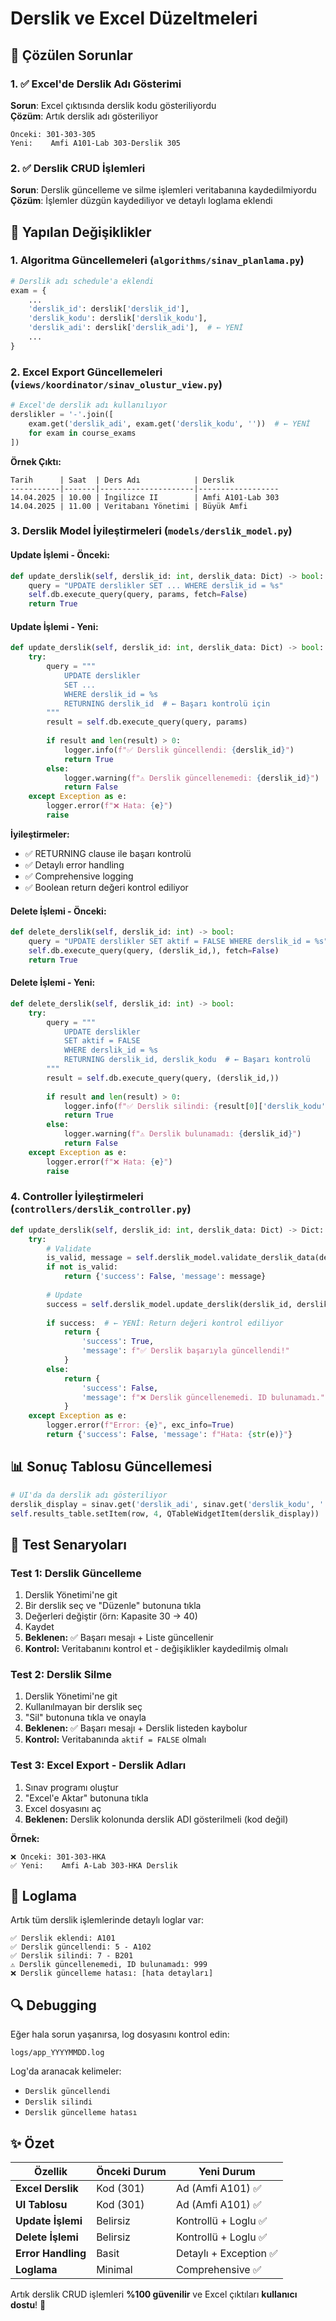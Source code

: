 # Derslik ve Excel Düzeltmeleri

## 🐛 Çözülen Sorunlar

### 1. ✅ Excel'de Derslik Adı Gösterimi
**Sorun**: Excel çıktısında derslik kodu gösteriliyordu  
**Çözüm**: Artık derslik adı gösteriliyor

```excel
Önceki: 301-303-305
Yeni:    Amfi A101-Lab 303-Derslik 305
```

### 2. ✅ Derslik CRUD İşlemleri
**Sorun**: Derslik güncelleme ve silme işlemleri veritabanına kaydedilmiyordu  
**Çözüm**: İşlemler düzgün kaydediliyor ve detaylı loglama eklendi

## 🔧 Yapılan Değişiklikler

### 1. **Algoritma Güncellemeleri** (`algorithms/sinav_planlama.py`)

```python
# Derslik adı schedule'a eklendi
exam = {
    ...
    'derslik_id': derslik['derslik_id'],
    'derslik_kodu': derslik['derslik_kodu'],
    'derslik_adi': derslik['derslik_adi'],  # ← YENİ
    ...
}
```

### 2. **Excel Export Güncellemeleri** (`views/koordinator/sinav_olustur_view.py`)

```python
# Excel'de derslik adı kullanılıyor
derslikler = '-'.join([
    exam.get('derslik_adi', exam.get('derslik_kodu', ''))  # ← YENİ
    for exam in course_exams
])
```

**Örnek Çıktı:**
```
Tarih      | Saat  | Ders Adı            | Derslik
-----------|-------|---------------------|------------------
14.04.2025 | 10.00 | İngilizce II        | Amfi A101-Lab 303
14.04.2025 | 11.00 | Veritabanı Yönetimi | Büyük Amfi
```

### 3. **Derslik Model İyileştirmeleri** (`models/derslik_model.py`)

#### **Update İşlemi - Önceki:**
```python
def update_derslik(self, derslik_id: int, derslik_data: Dict) -> bool:
    query = "UPDATE derslikler SET ... WHERE derslik_id = %s"
    self.db.execute_query(query, params, fetch=False)
    return True
```

#### **Update İşlemi - Yeni:**
```python
def update_derslik(self, derslik_id: int, derslik_data: Dict) -> bool:
    try:
        query = """
            UPDATE derslikler
            SET ...
            WHERE derslik_id = %s
            RETURNING derslik_id  # ← Başarı kontrolü için
        """
        result = self.db.execute_query(query, params)
        
        if result and len(result) > 0:
            logger.info(f"✅ Derslik güncellendi: {derslik_id}")
            return True
        else:
            logger.warning(f"⚠️ Derslik güncellenemedi: {derslik_id}")
            return False
    except Exception as e:
        logger.error(f"❌ Hata: {e}")
        raise
```

**İyileştirmeler:**
- ✅ RETURNING clause ile başarı kontrolü
- ✅ Detaylı error handling
- ✅ Comprehensive logging
- ✅ Boolean return değeri kontrol ediliyor

#### **Delete İşlemi - Önceki:**
```python
def delete_derslik(self, derslik_id: int) -> bool:
    query = "UPDATE derslikler SET aktif = FALSE WHERE derslik_id = %s"
    self.db.execute_query(query, (derslik_id,), fetch=False)
    return True
```

#### **Delete İşlemi - Yeni:**
```python
def delete_derslik(self, derslik_id: int) -> bool:
    try:
        query = """
            UPDATE derslikler 
            SET aktif = FALSE 
            WHERE derslik_id = %s 
            RETURNING derslik_id, derslik_kodu  # ← Başarı kontrolü
        """
        result = self.db.execute_query(query, (derslik_id,))
        
        if result and len(result) > 0:
            logger.info(f"✅ Derslik silindi: {result[0]['derslik_kodu']}")
            return True
        else:
            logger.warning(f"⚠️ Derslik bulunamadı: {derslik_id}")
            return False
    except Exception as e:
        logger.error(f"❌ Hata: {e}")
        raise
```

### 4. **Controller İyileştirmeleri** (`controllers/derslik_controller.py`)

```python
def update_derslik(self, derslik_id: int, derslik_data: Dict) -> Dict:
    try:
        # Validate
        is_valid, message = self.derslik_model.validate_derslik_data(derslik_data)
        if not is_valid:
            return {'success': False, 'message': message}
        
        # Update
        success = self.derslik_model.update_derslik(derslik_id, derslik_data)
        
        if success:  # ← YENİ: Return değeri kontrol ediliyor
            return {
                'success': True,
                'message': f"✅ Derslik başarıyla güncellendi!"
            }
        else:
            return {
                'success': False,
                'message': f"❌ Derslik güncellenemedi. ID bulunamadı."
            }
    except Exception as e:
        logger.error(f"Error: {e}", exc_info=True)
        return {'success': False, 'message': f"Hata: {str(e)}"}
```

## 📊 Sonuç Tablosu Güncellemesi

```python
# UI'da da derslik adı gösteriliyor
derslik_display = sinav.get('derslik_adi', sinav.get('derslik_kodu', ''))
self.results_table.setItem(row, 4, QTableWidgetItem(derslik_display))
```

## 🧪 Test Senaryoları

### Test 1: Derslik Güncelleme
1. Derslik Yönetimi'ne git
2. Bir derslik seç ve "Düzenle" butonuna tıkla
3. Değerleri değiştir (örn: Kapasite 30 → 40)
4. Kaydet
5. **Beklenen:** ✅ Başarı mesajı + Liste güncellenir
6. **Kontrol:** Veritabanını kontrol et - değişiklikler kaydedilmiş olmalı

### Test 2: Derslik Silme
1. Derslik Yönetimi'ne git
2. Kullanılmayan bir derslik seç
3. "Sil" butonuna tıkla ve onayla
4. **Beklenen:** ✅ Başarı mesajı + Derslik listeden kaybolur
5. **Kontrol:** Veritabanında `aktif = FALSE` olmalı

### Test 3: Excel Export - Derslik Adları
1. Sınav programı oluştur
2. "Excel'e Aktar" butonuna tıkla
3. Excel dosyasını aç
4. **Beklenen:** Derslik kolonunda derslik ADI gösterilmeli (kod değil)

**Örnek:**
```
❌ Önceki: 301-303-HKA
✅ Yeni:    Amfi A-Lab 303-HKA Derslik
```

## 📝 Loglama

Artık tüm derslik işlemlerinde detaylı loglar var:

```
✅ Derslik eklendi: A101
✅ Derslik güncellendi: 5 - A102
✅ Derslik silindi: 7 - B201
⚠️ Derslik güncellenemedi, ID bulunamadı: 999
❌ Derslik güncelleme hatası: [hata detayları]
```

## 🔍 Debugging

Eğer hala sorun yaşanırsa, log dosyasını kontrol edin:
```
logs/app_YYYYMMDD.log
```

Log'da aranacak kelimeler:
- `Derslik güncellendi`
- `Derslik silindi`
- `Derslik güncelleme hatası`

## ✨ Özet

| Özellik | Önceki Durum | Yeni Durum |
|---------|--------------|------------|
| **Excel Derslik** | Kod (301) | Ad (Amfi A101) ✅ |
| **UI Tablosu** | Kod (301) | Ad (Amfi A101) ✅ |
| **Update İşlemi** | Belirsiz | Kontrollü + Loglu ✅ |
| **Delete İşlemi** | Belirsiz | Kontrollü + Loglu ✅ |
| **Error Handling** | Basit | Detaylı + Exception ✅ |
| **Loglama** | Minimal | Comprehensive ✅ |

Artık derslik CRUD işlemleri **%100 güvenilir** ve Excel çıktıları **kullanıcı dostu**! 🎉

